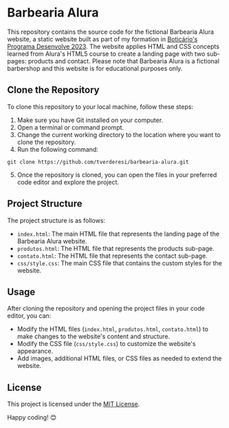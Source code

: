 # Barbearia Alura

This repository contains the source code for the fictional Barbearia Alura website, a static website built as part of my formation in [Boticário's Programa Desenvolve 2023](https://desenvolve.grupoboticario.com.br/). The website applies HTML and CSS concepts learned from Alura's HTML5 course to create a landing page with two sub-pages: products and contact. Please note that Barbearia Alura is a fictional barbershop and this website is for educational purposes only.

## Clone the Repository

To clone this repository to your local machine, follow these steps:

1. Make sure you have Git installed on your computer.
2. Open a terminal or command prompt.
3. Change the current working directory to the location where you want to clone the repository.
4. Run the following command:

```
git clone https://github.com/tverderesi/barbearia-alura.git
```

5. Once the repository is cloned, you can open the files in your preferred code editor and explore the project.

## Project Structure

The project structure is as follows:

- `index.html`: The main HTML file that represents the landing page of the Barbearia Alura website.
- `produtos.html`: The HTML file that represents the products sub-page.
- `contato.html`: The HTML file that represents the contact sub-page.
- `css/style.css`: The main CSS file that contains the custom styles for the website.

## Usage

After cloning the repository and opening the project files in your code editor, you can:

- Modify the HTML files (`index.html`, `produtos.html`, `contato.html`) to make changes to the website's content and structure.
- Modify the CSS file (`css/style.css`) to customize the website's appearance.
- Add images, additional HTML files, or CSS files as needed to extend the website.

## License

This project is licensed under the [MIT License](LICENSE).

Happy coding! 😊
